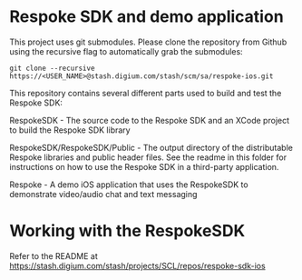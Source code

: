 Respoke SDK and demo application
================================

This project uses git submodules. Please clone the repository from Github using the recursive flag to automatically grab the submodules:
```
git clone --recursive https://<USER_NAME>@stash.digium.com/stash/scm/sa/respoke-ios.git
```

This repository contains several different parts used to build and test the Respoke SDK:

RespokeSDK - The source code to the Respoke SDK and an XCode project to build the Respoke SDK library

RespokeSDK/RespokeSDK/Public - The output directory of the distributable Respoke libraries and public header files. See the readme in this folder for instructions on how to use the Respoke SDK in a third-party application.

Respoke - A demo iOS application that uses the RespokeSDK to demonstrate video/audio chat and text messaging


Working with the RespokeSDK
===========================
Refer to the README at https://stash.digium.com/stash/projects/SCL/repos/respoke-sdk-ios
